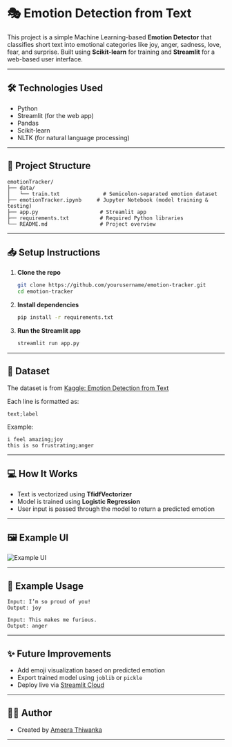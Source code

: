 # 🎭 Emotion Detection from Text

This project is a simple Machine Learning-based **Emotion Detector** that classifies short text into emotional categories like joy, anger, sadness, love, fear, and surprise. Built using **Scikit-learn** for training and **Streamlit** for a web-based user interface.

---

## 🛠️ Technologies Used

- Python
- Streamlit (for the web app)
- Pandas
- Scikit-learn
- NLTK (for natural language processing)

---

## 📂 Project Structure

```
emotionTracker/
├── data/
│   └── train.txt              # Semicolon-separated emotion dataset
├── emotionTracker.ipynb     # Jupyter Notebook (model training & testing)
├── app.py                    # Streamlit app
├── requirements.txt          # Required Python libraries
└── README.md                 # Project overview
```

---

## 📥 Setup Instructions

1. **Clone the repo**
   ```bash
   git clone https://github.com/yourusername/emotion-tracker.git
   cd emotion-tracker
   ```

2. **Install dependencies**
   ```bash
   pip install -r requirements.txt
   ```

3. **Run the Streamlit app**
   ```bash
   streamlit run app.py
   ```

---

## 🧪 Dataset

The dataset is from [Kaggle: Emotion Detection from Text](https://www.kaggle.com/datasets/praveengovi/emotions-dataset-for-nlp)

Each line is formatted as:
```
text;label
```

Example:
```
i feel amazing;joy
this is so frustrating;anger
```

---

## 💻 How It Works

- Text is vectorized using **TfidfVectorizer**
- Model is trained using **Logistic Regression**
- User input is passed through the model to return a predicted emotion

---

## 🖼️ Example UI

![Example UI](https://github.com/yourusername/emotion-tracker/assets/example-ui.png)

---

## 🎯 Example Usage

```
Input: I’m so proud of you!
Output: joy
```

```
Input: This makes me furious.
Output: anger
```

---

## ✨ Future Improvements

- Add emoji visualization based on predicted emotion
- Export trained model using `joblib` or `pickle`
- Deploy live via [Streamlit Cloud](https://streamlit.io/cloud)

---

## 👨‍💻 Author

- Created by [Ameera Thiwanka](https://github.com/AmeeraTD)

---

